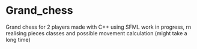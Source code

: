 # Grand_chess
Grand chess for 2 players made with C++ using SFML
work in progress, rn realising pieces classes and possible movement calculation (might take a long time)
